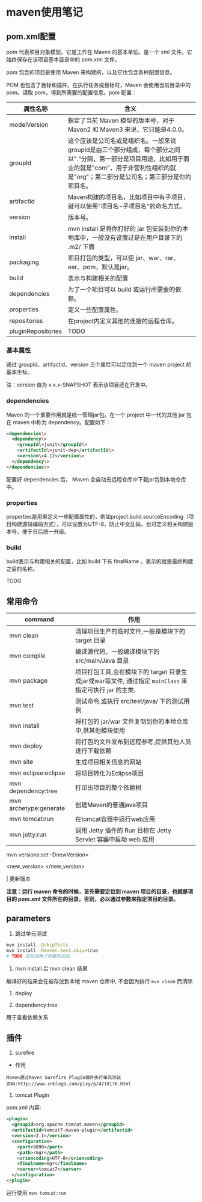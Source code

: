 # maven使用笔记

## pom.xml配置

pom 代表项目对象模型。它是工作在 Maven 的基本单位。是一个 xml 文件。它始终保存在该项目基本目录中的 pom.xml 文件。

pom 包含的项目是使用 Maven 来构建的，以及它也包含各种配置信息。

POM 也包含了目标和插件。在执行任务或目标时，Maven 会使用当前目录中的pom。读取 pom，得到所需要的配置信息。pom 配置：

属性名称               | 含义
------------------ | -------------------------------------------------------------------------------------------------------------
modelVersion       | 指定了当前 Maven 模型的版本号，对于 Maven2 和 Maven3 来说，它只能是4.0.0。
groupId            | 这个应该是公司名或是组织名。一般来说groupId是由三个部分组成，每个部分之间以"."分隔，第一部分是项目用途，比如用于商业的就是"com"，用于非营利性组织的就是"org"；第二部分是公司名；第三部分是你的项目名。
artifactId         | Maven构建的项目名，比如项目中有子项目，就可以使用"项目名-子项目名"的命名方式。
version            | 版本号。
install            | mvn install 是将你打好的 jar 包安装到你的本地库中，一般没有设置过是在用户目录下的 .m2/ 下面
packaging          | 项目打包的类型，可以使 jar、war、rar、ear、pom，默认是jar。
build              | 表示与构建相关的配置
dependencies       | 为了一个项目可以 build 或运行所需要的依赖。
properties         | 定义一些配置属性。
repositories       | 在project内定义其他的连接的远程仓库。
pluginRepositories | TODO

### 基本属性

通过 groupId、artifactId、version 三个属性可以定位到一个 maven project 的基本坐标。

注：version 值为 x.x.x-SNAPSHOT 表示该项目还在开发中。

### dependencies

Maven 的一个重要作用就是统一管理jar包。在一个 project 中一代的其他 jar 包在 maven 中称为 dependency。配置如下：

```xml
<dependencies\>
  <dependency\>
    <groupId\>junit</groupId\>
    <artifactId\>junit-dep</artifactId\>
    <version\>4.12</version\>
  </dependency\>
</dependencies\>
```

配置好 dependencies 后， Maven 会自动去远程仓库中下载jar包到本地仓库中。

### properties

properties是用来定义一些配置属性的，例如project.build.sourceEncoding（项目构建源码编码方式），可以设置为UTF-8，防止中文乱码，也可定义相关构建版本号，便于日后统一升级。

### build

build表示与构建相关的配置，比如 build 下有 finalName ，表示的就是最终构建之后的名称。

TODO

## 常用命令

command                | 作用
---------------------- | ---------------------------------------------------------------------
mvn clean              | 清理项目生产的临时文件,一般是模块下的 target 目录
mvn compile            | 编译源代码，一般编译模块下的 src/main/Java 目录
mvn package            | 项目打包工具,会在模块下的 target 目录生成jar或war等文件, 通过指定 `mainClass` 来指定可执行 jar 的主类.
mvn test               | 测试命令,或执行 src/test/java/ 下的测试用例.
mvn install            | 将打包的 jar/war 文件复制到你的本地仓库中,供其他模块使用
mvn deploy             | 将打包的文件发布到远程参考,提供其他人员进行下载依赖
mvn site               | 生成项目相关信息的网站
mvn eclipse:eclipse    | 将项目转化为Eclipse项目
mvn dependency:tree    | 打印出项目的整个依赖树
mvn archetype:generate | 创建Maven的普通java项目
mvn tomcat:run         | 在tomcat容器中运行web应用
mvn jetty:run          | 调用 Jetty 插件的 Run 目标在 Jetty Servlet 容器中启动 web 应用

mvn versions:set -DnewVersion=

<new_version>
</new_version>

| 更新版本

**注意：运行 maven 命令的时候，首先需要定位到 maven 项目的目录，也就是项目的 pom.xml 文件所在的目录。否则，必以通过参数来指定项目的目录。**

## parameters

1. 跳过单元测试

```bash
mvn install -DskipTests
mvn install -Dmaven.test.skip=true
# TODO 添加这两个参数的区别
```

1. mvn install 后 mvn clean 结果

编译好的结果会在被存放到本地 maven 仓库中, 不会因为执行 `mvn clean` 而清除

1. deploy

2. dependency:tree

用于查看依赖关系

## 插件

1. surefire

  - 作用

```
Maven通过Maven Surefire Plugin插件执行单元测试
资料:http://www.cnblogs.com/pixy/p/4718176.html
```

1. tomcat Plugin

pom.xml 内容:

```xml
<plugin>
  <groupid>org.apache.tomcat.maven</groupid>
  <artifactid>tomcat7-maven-plugin</artifactid>
  <version>2.1</version>
  <configuration>
    <port>9090</port>
    <path>/mgr</path>
    <uriencoding>UTF-8</uriencoding>
    <finalname>mgr</finalname>
    <server>tomcat7</server>
  </configuration>
</plugin>
```

运行使用 `mvn tomcat:run`
